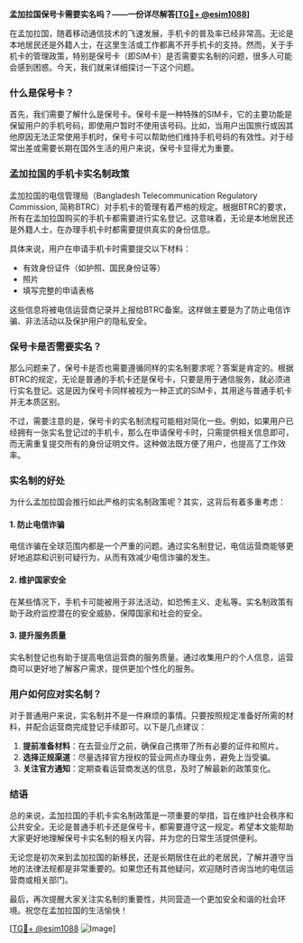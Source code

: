 **孟加拉国保号卡需要实名吗？——一份详尽解答[[TG💪+ @esim1088](https://t.me/s/esim1088)]**

在孟加拉国，随着移动通信技术的飞速发展，手机卡的普及率已经非常高。无论是本地居民还是外籍人士，在这里生活或工作都离不开手机卡的支持。然而，关于手机卡的管理政策，特别是保号卡（即SIM卡）是否需要实名制的问题，很多人可能会感到困惑。今天，我们就来详细探讨一下这个问题。

### 什么是保号卡？

首先，我们需要了解什么是保号卡。保号卡是一种特殊的SIM卡，它的主要功能是保留用户的手机号码，即使用户暂时不使用该号码。比如，当用户出国旅行或因其他原因无法正常使用手机时，保号卡可以帮助他们维持手机号码的有效性。对于经常出差或需要长期在国外生活的用户来说，保号卡显得尤为重要。

### 孟加拉国的手机卡实名制政策

孟加拉国的电信管理局（Bangladesh Telecommunication Regulatory Commission, 简称BTRC）对手机卡的管理有着严格的规定。根据BTRC的要求，所有在孟加拉国购买的手机卡都需要进行实名登记。这意味着，无论是本地居民还是外籍人士，在办理手机卡时都需要提供真实的身份信息。

具体来说，用户在申请手机卡时需要提交以下材料：
- 有效身份证件（如护照、国民身份证等）
- 照片
- 填写完整的申请表格

这些信息将被电信运营商记录并上报给BTRC备案。这样做主要是为了防止电信诈骗、非法活动以及保护用户的隐私安全。

### 保号卡是否需要实名？

那么问题来了，保号卡是否也需要遵循同样的实名制要求呢？答案是肯定的。根据BTRC的规定，无论是普通的手机卡还是保号卡，只要是用于通信服务，就必须进行实名登记。这是因为保号卡同样被视为一种正式的SIM卡，其用途与普通手机卡并无本质区别。

不过，需要注意的是，保号卡的实名制流程可能相对简化一些。例如，如果用户已经拥有一张实名登记过的手机卡，那么在申请保号卡时，只需提供相关信息即可，而无需重复提交所有的身份证明文件。这种做法既方便了用户，也提高了工作效率。

### 实名制的好处

为什么孟加拉国会推行如此严格的实名制政策呢？其实，这背后有着多重考虑：

#### 1. 防止电信诈骗
电信诈骗在全球范围内都是一个严重的问题。通过实名制登记，电信运营商能够更好地追踪和识别可疑行为，从而有效减少电信诈骗的发生。

#### 2. 维护国家安全
在某些情况下，手机卡可能被用于非法活动，如恐怖主义、走私等。实名制政策有助于政府监控潜在的安全威胁，保障国家和社会的安全。

#### 3. 提升服务质量
实名制登记也有助于提高电信运营商的服务质量。通过收集用户的个人信息，运营商可以更好地了解客户需求，提供更加个性化的服务。

### 用户如何应对实名制？

对于普通用户来说，实名制并不是一件麻烦的事情。只要按照规定准备好所需的材料，并配合运营商完成登记手续即可。以下是几点建议：

1. **提前准备材料**：在去营业厅之前，确保自己携带了所有必要的证件和照片。
2. **选择正规渠道**：尽量选择官方授权的营业网点办理业务，避免上当受骗。
3. **关注官方通知**：定期查看运营商发送的信息，及时了解最新的政策变化。

### 结语

总的来说，孟加拉国的手机卡实名制政策是一项重要的举措，旨在维护社会秩序和公共安全。无论是普通手机卡还是保号卡，都需要遵守这一规定。希望本文能帮助大家更好地理解保号卡实名制的相关内容，并为您的日常生活提供便利。

无论您是初次来到孟加拉国的新移民，还是长期居住在此的老居民，了解并遵守当地的法律法规都是非常重要的。如果您还有其他疑问，欢迎随时咨询当地的电信运营商或相关部门。

最后，再次提醒大家关注实名制的重要性，共同营造一个更加安全和谐的社会环境。祝您在孟加拉国的生活愉快！

[[TG💪+ @esim1088](https://t.me/s/esim1088) ![Image](https://i.postimg.cc/4NQfJmqS/Snipaste-2025-05-13-00-14-12.png)]